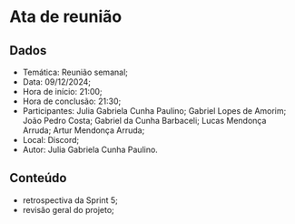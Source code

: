 # Ata de reunião

## Dados

- Temática: Reunião semanal;
- Data: 09/12/2024;
- Hora de início: 21:00;
- Hora de conclusão: 21:30;
- Participantes: Julia Gabriela Cunha Paulino; Gabriel Lopes de Amorim; João Pedro Costa; Gabriel da Cunha Barbaceli; Lucas Mendonça Arruda; Artur Mendonça Arruda;
- Local: Discord;
- Autor: Julia Gabriela Cunha Paulino.

## Conteúdo

- retrospectiva da Sprint 5;
- revisão geral do projeto;

